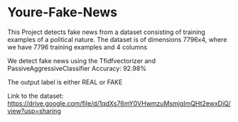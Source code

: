 # Youre-Fake-News

This Project detects fake news from a dataset consisting of training examples of a political nature.
The dataset is of dimensions 7796x4, where we have 7796 training examples and 4 columns

We detect fake news using the Tfidfvectorizer and PassiveAggressiveClassifier
Accuracy: 92.98%

The output label is either REAL or FAKE

Link to the dataset: https://drive.google.com/file/d/1qdXs76mY0VHwmzuMsmjgImQHt2ewxDiQ/view?usp=sharing
